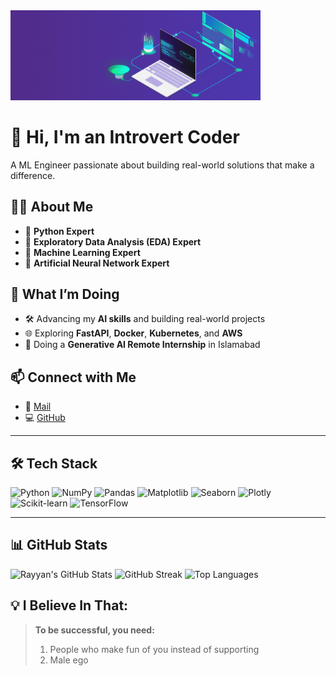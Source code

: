 <img src="https://raw.githubusercontent.com/KShukhrat/KShukhrat/main/assets/header_gif.gif" width="400"/>

# 👋 Hi, I'm an Introvert Coder

A ML Engineer passionate about building real-world solutions that make a difference.

## 👨‍💻 About Me

- 🔹 **Python Expert**
- 🔹 **Exploratory Data Analysis (EDA) Expert**
- 🔹 **Machine Learning Expert**  
- 🔹 **Artificial Neural Network Expert**  

## 🚀 What I’m Doing

- 🛠️ Advancing my **AI skills** and building real-world projects
- 🌐 Exploring **FastAPI**, **Docker**, **Kubernetes**, and **AWS**
- 🧠 Doing a **Generative AI Remote Internship** in Islamabad

## 📫 Connect with Me

- 📧 [Mail](introverthacker@proton.me)
- 💻 [GitHub](https://github.com/introverthacker11)

---

## 🛠️ Tech Stack

![Python](https://img.shields.io/badge/Python-3776AB?style=for-the-badge&logo=python&logoColor=white)
![NumPy](https://img.shields.io/badge/NumPy-013243?style=for-the-badge&logo=numpy&logoColor=white)
![Pandas](https://img.shields.io/badge/Pandas-150458?style=for-the-badge&logo=pandas&logoColor=white)
![Matplotlib](https://img.shields.io/badge/Matplotlib-003566?style=for-the-badge&logo=matplotlib&logoColor=white)
![Seaborn](https://img.shields.io/badge/Seaborn-4B8BBE?style=for-the-badge&logo=python&logoColor=white)
![Plotly](https://img.shields.io/badge/Plotly-3F4F75?style=for-the-badge&logo=plotly&logoColor=white)
![Scikit-learn](https://img.shields.io/badge/Scikit--learn-F7931E?style=for-the-badge&logo=scikitlearn&logoColor=white)
![TensorFlow](https://img.shields.io/badge/TensorFlow-FF6F00?style=for-the-badge&logo=tensorflow&logoColor=white)

---

## 📊 GitHub Stats

![Rayyan's GitHub Stats](https://github-readme-stats.vercel.app/api?username=introverthacker11&show_icons=true&theme=radical)
![GitHub Streak](https://github-readme-streak-stats.herokuapp.com?user=introverthacker11&theme=radical)
![Top Languages](https://github-readme-stats.vercel.app/api/top-langs/?username=introverthacker11&layout=compact&theme=radical)

## 💡 I Believe In That:

> **To be successful, you need:**
> 1. People who make fun of you instead of supporting
> 2. Male ego

